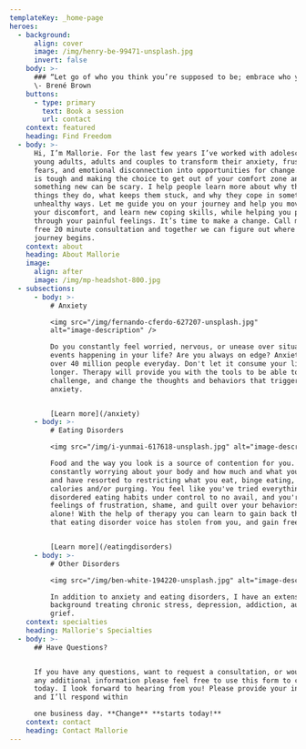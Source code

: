 ```yaml
---
templateKey: _home-page
heroes:
  - background:
      align: cover
      image: /img/henry-be-99471-unsplash.jpg
      invert: false
    body: >-
      ### “Let go of who you think you’re supposed to be; embrace who you are.”
      \- Brené Brown
    buttons:
      - type: primary
        text: Book a session
        url: contact
    context: featured
    heading: Find Freedom
  - body: >-
      Hi, I’m Mallorie. For the last few years I’ve worked with adolescents,
      young adults, adults and couples to transform their anxiety, frustration,
      fears, and emotional disconnection into opportunities for change. Change
      is tough and making the choice to get out of your comfort zone and try
      something new can be scary. I help people learn more about why they do the
      things they do, what keeps them stuck, and why they cope in sometimes
      unhealthy ways. Let me guide you on your journey and help you move through
      your discomfort, and learn new coping skills, while helping you process
      through your painful feelings. It’s time to make a change. Call me for a
      free 20 minute consultation and together we can figure out where your
      journey begins.
    context: about
    heading: About Mallorie
    image:
      align: after
      image: /img/mp-headshot-800.jpg
  - subsections:
      - body: >-
          # Anxiety

          <img src="/img/fernando-cferdo-627207-unsplash.jpg"
          alt="image-description" />

          Do you constantly feel worried, nervous, or unease over situations or
          events happening in your life? Are you always on edge? Anxiety affects
          over 40 million people everyday. Don't let it consume your life any
          longer. Therapy will provide you with the tools to be able to identify,
          challenge, and change the thoughts and behaviors that trigger your
          anxiety.


          [Learn more](/anxiety)
      - body: >-
          # Eating Disorders

          <img src="/img/i-yunmai-617618-unsplash.jpg" alt="image-description" />

          Food and the way you look is a source of contention for you. You're
          constantly worrying about your body and how much and what you've eaten,
          and have resorted to restricting what you eat, binge eating, counting
          calories and/or purging. You feel like you've tried everything to get your
          disordered eating habits under control to no avail, and you're left with
          feelings of frustration, shame, and guilt over your behaviors. You're not
          alone! With the help of therapy you can learn to gain back the control
          that eating disorder voice has stolen from you, and gain freedom again!


          [Learn more](/eatingdisorders)
      - body: >-
          # Other Disorders

          <img src="/img/ben-white-194220-unsplash.jpg" alt="image-description" />

          In addition to anxiety and eating disorders, I have an extensive
          background treating chronic stress, depression, addiction, autism, and
          grief.
    context: specialties
    heading: Mallorie's Specialties
  - body: >-
      ## Have Questions?


      If you have any questions, want to request a consultation, or would like
      any additional information please feel free to use this form to contact me
      today. I look forward to hearing from you! Please provide your information
      and I’ll respond within

      one business day. **Change** **starts today!**
    context: contact
    heading: Contact Mallorie
---
```


